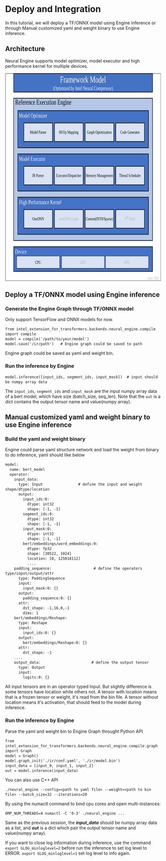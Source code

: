 Deploy and Integration
=====
In this tutorial, we will deploy a TF/ONNX model using Engine inference or through Manual customized yaml and weight binary to use Engine inference.

## Architecture
Neural Engine supports model optimizer, model executor and high performance kernel for multiple devices.

<a target="_blank" href="imgs/infrastructure.png">
  <img src="imgs/infrastructure.png" alt="Architecture" width=762 height=672>
</a>

## Deploy a TF/ONNX model using Engine inference

### Generate the Engine Graph through TF/ONNX model

Only support TensorFlow and ONNX models for now.

```
from intel_extension_for_transformers.backends.neural_engine.compile import compile
model = compile('/path/to/your/model')
model.save('/ir/path')   # Engine graph could be saved to path
```

Engine graph could be saved as yaml and weight bin.

### Run the inference by Engine

```
model.inference([input_ids, segment_ids, input_mask])  # input should be numpy array data
```

The `input_ids`, `segment_ids` and `input_mask` are the input numpy array data of a bert model, which have size (batch_size, seq_len). Note that the `out` is a dict contains the output tensor name and value(numpy array).

## Manual customized yaml and weight binary to use Engine inference

### Build the yaml and weight binary

Engine could parse yaml structure network and load the weight from binary to do inference, yaml should like below

```
model:
  name: bert_model
  operator:
    input_data:
      type: Input                # define the input and weight shape/dtype/location
      output:
        input_ids:0:
          dtype: int32
          shape: [-1, -1]
        segment_ids:0:
          dtype: int32
          shape: [-1, -1]
        input_mask:0:
          dtype: int32
          shape: [-1, -1]
        bert/embeddings/word_embeddings:0:
          dtype: fp32
          shape: [30522, 1024]
          location: [0, 125018112]
          ....
    padding_sequence:                   # define the operators type/input/output/attr
      type: PaddingSequence
      input:
        input_mask:0: {}
      output:
        padding_sequence:0: {}
      attr:
        dst_shape: -1,16,0,-1
        dims: 1
    bert/embeddings/Reshape:
      type: Reshape
      input:
        input_ids:0: {}
      output:
        bert/embeddings/Reshape:0: {}
      attr:
        dst_shape: -1
    ....
    output_data:                       # define the output tensor
      type: Output
      input:
        logits:0: {}

```
All input tensors are in an operator typed Input. But slightly difference is some tensors have location while others not. A tensor with location means that is a frozen tensor or weight, it's read from the bin file. A tensor without location means it's activation, that should feed to the model during inference.

### Run the inference by Engine

Parse the yaml and weight bin to Engine Graph throught Python API

```
from intel_extension_for_transformers.backends.neural_engine.compile.graph import Graph
model = Graph()
model.graph_init('./ir/conf.yaml', './ir/model.bin')
input_data = [input_0, input_1, input_2]
out = model.inference(input_data)
```

You can also use C++ API
```
./neural_engine --config=<path to yaml file> --weight=<path to bin file> --batch_size=32 --iterations=20
```
By using the numactl command to bind cpu cores and open multi-instances:
```
OMP_NUM_THREADS=4 numactl -C '0-3' ./neural_engine ...
```
Same as the previous session, the ***input_data*** should be numpy array data as a list, and ***out*** is a dict which pair the output tensor name and value(numpy array).

If you want to close log information during inference, use the command `export GLOG_minloglevel=2` before run the inference to set log level to ERROR.  `export GLOG_minloglevel=1` set log level to info again.

